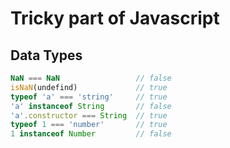 
# Tricky part of Javascript


## Data Types

```javascript
NaN === NaN                 // false
isNaN(undefind)             // true
typeof 'a' === 'string'     // true
'a' instanceof String       // false
'a'.constructor === String  // true
typeof 1 === 'number'       // true
1 instanceof Number         // false
```
